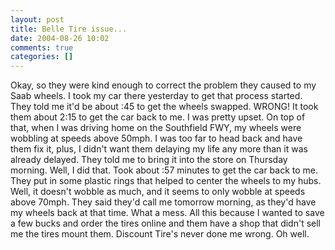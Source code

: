 ```yaml
---
layout: post
title: Belle Tire issue...
date: 2004-08-26 10:02
comments: true
categories: []
---
```

Okay, so they were kind enough to correct the problem they caused to my Saab wheels. I took my car there yesterday to get that process started. They told me it'd be about :45 to get the wheels swapped. WRONG! It took them about 2:15 to get the car back to me. I was pretty upset. On top of that, when I was driving home on the Southfield FWY, my wheels were wobbling at speeds above 50mph. I was too far to head back and have them fix it, plus, I didn't want them delaying my life any more than it was already delayed. They told me to bring it into the store on Thursday morning. Well, I did that. Took about :57 minutes to get the car back to me. They put in some plastic rings that helped to center the wheels to my hubs. Well, it doesn't wobble as much, and it seems to only wobble at speeds above 70mph. They said they'd call me tomorrow morning, as they'd have my wheels back at that time. What a mess. All this because I wanted to save a few bucks and order the tires online and them have a shop that didn't sell me the tires mount them. Discount Tire's never done me wrong. Oh well.

